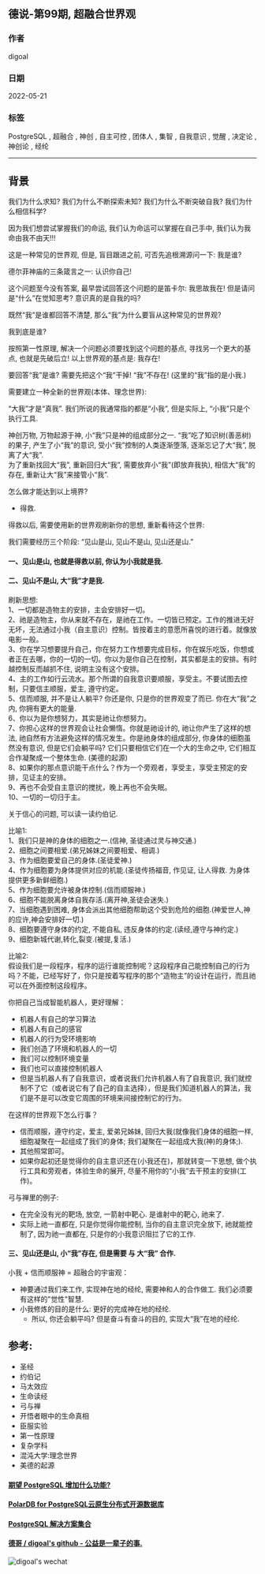 ## 德说-第99期, 超融合世界观      
                                             
### 作者                                                  
digoal                                                                      
                                                                      
### 日期                                                                      
2022-05-21                                                                     
                                                                      
### 标签                                                                   
PostgreSQL , 超融合 , 神创 , 自主可控 , 团体人 , 集智 , 自我意识 , 觉醒 , 决定论 , 神创论 , 经纶                                         
                                                                    
----                                                                    
                                                                    
## 背景   
  
我们为什么求知? 我们为什么不断探索未知? 我们为什么不断突破自我? 我们为什么相信科学?    
  
因为我们想尝试掌握我们的命运, 我们认为命运可以掌握在自己手中, 我们认为我命由我不由天!!!   
  
这是一种常见的世界观, 但是, 盲目跟进之前, 可否先追根溯源问一下: 我是谁?    
  
德尔菲神庙的三条箴言之一: 认识你自己!    
  
这个问题至今没有答案, 最早尝试回答这个问题的是笛卡尔: 我思故我在! 但是请问是“什么”在觉知思考? 意识真的是自我的吗?    
  
既然“我”是谁都回答不清楚, 那么“我”为什么要盲从这种常见的世界观?    
  
我到底是谁?   
  
按照第一性原理, 解决一个问题必须要找到这个问题的基点, 寻找另一个更大的基点, 也就是先破后立! 以上世界观的基点是: 我存在!    
  
要回答“我”是谁? 需要先把这个“我”干掉! “我”不存在!  (这里的“我”指的是小我.)     
  
需要建立一种全新的世界观(本体、理念世界):    
  
“大我”才是“真我”. 我们所说的我通常指的都是“小我”, 但是实际上, “小我”只是个执行工具.    
  
神创万物, 万物起源于神, 小“我”只是神的组成部分之一. “我”吃了知识树(善恶树)的果子, 产生了小“我”的意识, 受小“我”控制的人类逐渐堕落, 逐渐忘记了大“我”, 脱离了大“我”.    
为了重新找回大“我”, 重新回归大“我”, 需要放弃小“我”(即放弃我执), 相信大“我”的存在, 重新让大“我”来接管小“我”.    
  
怎么做才能达到以上境界?    
- 得救.   
  
得救以后, 需要使用新的世界观刷新你的思想, 重新看待这个世界:    
  
我们需要经历三个阶段: “见山是山, 见山不是山, 见山还是山.”    
  
#### 一、见山是山, 也就是得救以前, 你认为小我就是我.   
  
#### 二、见山不是山, 大“我”才是我.   
  
刷新思想:  
1、一切都是造物主的安排，主会安排好一切。  
2、祂是造物主，你从来就不存在，是祂在工作。一切皆已预定。工作的推进无好无坏，无法通过小我（自主意识）控制。皆按着主的意愿所喜悦的进行着。就像放电影一般。  
3、你在学习想要提升自己，你在努力工作想要完成目标，你在娱乐吃饭，你想或者正在去哪，你的一切的一切。你以为是你自己在控制，其实都是主的安排。有时越控制反而越抓不住, 说明主没有这个安排。  
4、主的工作如行云流水。那个所谓的自我意识要顺服，享受主。不要试图去控制，只要信主顺服，爱主, 遵守约定。  
5、信而顺服, 并不是让人躺平? 你还是你, 只是你的世界观变了而已. 你在大“我”之内, 你拥有更大的能量.   
6、你以为是你想努力，其实是祂让你想努力。  
7、你担心这样的世界观会让社会懒惰。你就是祂设计的, 祂让你产生了这样的想法, 祂自然有方法避免这样的情况发生。你是祂身体的组成部分, 你身体的细胞虽然没有意识, 但是它们会躺平吗? 它们只要相信它们在一个大的生命之中, 它们相互合作凝聚成一个整体生命. (美德的起源)   
8、如果你的那点意识能干点什么？作为一个旁观者，享受主，享受主预定的安排，见证主的安排。  
9、再也不会受自主意识的搅扰，晚上再也不会失眠。  
10、一切的一切归于主。  
  
关于信心的问题, 可以读一读约伯记.  
  
  
比喻1:    
1、我们只是神的身体的细胞之一.(信神, 圣徒通过灵与神交通.)  
2、细胞之间要相爱.(弟兄姊妹之间要相爱、相调.)  
3、作为细胞要爱自己的身体.(圣徒爱神.)  
4、作为细胞要为身体提供对应的机能.(圣徒传扬福音, 作见证, 让人得救. 为身体提供更多新鲜细胞.)  
5、作为细胞要允许被身体控制.(信而顺服神.)  
6、细胞不能脱离身体自我存活.(离开神,圣徒会迷失.)  
7、当细胞遇到困难, 身体会派出其他细胞帮助这个受到危险的细胞.(神爱世人,神的应许,神会安排好一切.)  
8、细胞要遵守身体的约定, 不能自私, 违反身体的约定.(读经,遵守与神约定.)    
9、细胞新城代谢,转化,裂变.(被提,复活.)    
  
  
比喻2:    
假设我们是一段程序，程序的运行谁能控制呢？这段程序自己能控制自己的行为吗？不能，已经写好了，你只是按着写程序的那个“造物主”的设计在运行，而且祂可以在外面控制这段程序。  
  
你把自己当成智能机器人，更好理解：  
- 机器人有自己的学习算法  
- 机器人有自己的感官  
- 机器人的行为受环境影响  
- 我们创造了环境和机器人的一切  
- 我们可以控制环境变量  
- 我们也可以直接控制机器人  
- 但是当机器人有了自我意识，或者说我们允许机器人有了自我意识, 我们就控制不了它（或者说它有了自己的自主选择），但是我们知道机器人的算法，我们是不是可以改变它周围的环境来间接控制它的行为。  
  
  
在这样的世界观下怎么行事？  
- 信而顺服，遵守约定，爱主, 爱弟兄姊妹, 回归大我(就像我们身体的细胞一样, 细胞凝聚在一起组成了我们的身体; 我们凝聚在一起组成大我(神)的身体;).    
- 其他照常即可。  
- 如果你起初还是觉得你的自主意识还在(小我还在)，那就转变一下思想, 做个执行工具和旁观者，体验生命的展开, 尽量不用你的“小我”去干预主的安排(工作)。    
  
  
弓与禅里的例子:   
- 在完全没有光的靶场, 放空, 一箭射中靶心. 是谁射中的靶心, 祂来了.   
- 实际上祂一直都在, 只是你觉得你能控制, 当你的自主意识完全放下, 祂就能控制了, 因为祂一直都在, 只是你的小我意识阻拦了它的工作.    
  
  
#### 三、见山还是山, 小“我”存在, 但是需要 与 大“我” 合作.   
小我 + 信而顺服神 = 超融合的宇宙观：     
- 神要通过我们来工作, 实现神在地的经纶, 需要神和人的合作做工.  我们必须要有这样的"觉性"智慧.    
- 小我修炼的目的是什么: 更好的完成神在地的经纶.    
    - 所以, 你还会躺平吗? 但是奋斗有奋斗的目的, 实现大“我”在地的经纶.     
  
  
## 参考:   
- 圣经  
- 约伯记  
- 马太效应   
- 生命读经  
- 弓与禅  
- 开悟者眼中的生命真相  
- 臣服实验  
- 第一性原理  
- 复杂学科  
- 混沌大学:理念世界  
- 美德的起源  
  
  
  
#### [期望 PostgreSQL 增加什么功能?](https://github.com/digoal/blog/issues/76 "269ac3d1c492e938c0191101c7238216")
  
  
#### [PolarDB for PostgreSQL云原生分布式开源数据库](https://github.com/ApsaraDB/PolarDB-for-PostgreSQL "57258f76c37864c6e6d23383d05714ea")
  
  
#### [PostgreSQL 解决方案集合](https://yq.aliyun.com/topic/118 "40cff096e9ed7122c512b35d8561d9c8")
  
  
#### [德哥 / digoal's github - 公益是一辈子的事.](https://github.com/digoal/blog/blob/master/README.md "22709685feb7cab07d30f30387f0a9ae")
  
  
![digoal's wechat](../pic/digoal_weixin.jpg "f7ad92eeba24523fd47a6e1a0e691b59")
  
